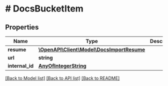 # # DocsBucketItem

## Properties

Name | Type | Description | Notes
------------ | ------------- | ------------- | -------------
**resume** | [**\OpenAPI\Client\Model\DocsImportResume**](DocsImportResume.md) |  |
**url** | **string** |  |
**internal_id** | [**AnyOfIntegerString**](AnyOfIntegerString.md) |  |

[[Back to Model list]](../../README.md#models) [[Back to API list]](../../README.md#endpoints) [[Back to README]](../../README.md)
